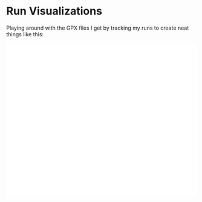 # Run Visualizations

Playing around with the GPX files I get by tracking my runs to create neat things like this:

![animated running routes](images/sample.gif)
